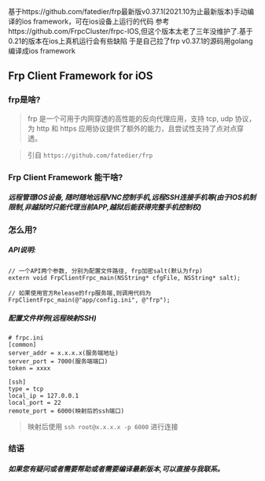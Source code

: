 基于https://github.com/fatedier/frp最新版v0.37.1(2021.10为止最新版本)手动编译的ios framework，可在ios设备上运行的代码
参考https://github.com/FrpcCluster/frpc-IOS,但这个版本太老了三年没维护了.基于0.21的版本在ios上真机运行会有些缺陷
于是自己拉了frp v0.37.1的源码用golang编译成ios framework

## Frp Client Framework for iOS

### frp是啥?

> frp 是一个可用于内网穿透的高性能的反向代理应用，支持 tcp, udp 协议，为 http 和 https 应用协议提供了额外的能力，且尝试性支持了点对点穿透。

> 引自 `https://github.com/fatedier/frp`

### Frp Client Framework 能干啥?
##### 远程管理IOS设备, 随时随地远程VNC控制手机,远程SSH连接手机等(由于IOS机制限制,非越狱时只能代理当前APP,越狱后能获得完整手机控制权)

### 怎么用?
##### API说明:
```
// 一个API两个参数, 分别为配置文件路径, frp加密salt(默认为frp)
extern void FrpClientFrpc_main(NSString* cfgFile, NSString* salt);

// 如果使用官方Release的frp服务端,则调用代码为
FrpClientFrpc_main(@"app/config.ini", @"frp");
```

##### 配置文件样例(远程映射SSH)
```
# frpc.ini
[common]
server_addr = x.x.x.x(服务端地址)
server_port = 7000(服务端端口)
token = xxxx

[ssh]
type = tcp
local_ip = 127.0.0.1
local_port = 22
remote_port = 6000(映射后的ssh端口)
```

> 映射后使用 `ssh root@x.x.x.x -p 6000` 进行连接

### 结语
##### 如果您有疑问或者需要帮助或者需要编译最新版本,可以直接与我联系。
